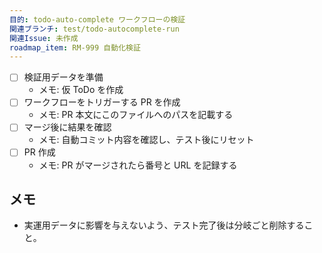 ```yaml
---
目的: todo-auto-complete ワークフローの検証
関連ブランチ: test/todo-autocomplete-run
関連Issue: 未作成
roadmap_item: RM-999 自動化検証
---
```


- [ ] 検証用データを準備
  - メモ: 仮 ToDo を作成
- [ ] ワークフローをトリガーする PR を作成
  - メモ: PR 本文にこのファイルへのパスを記載する
- [ ] マージ後に結果を確認
  - メモ: 自動コミット内容を確認し、テスト後にリセット
- [ ] PR 作成
  - メモ: PR がマージされたら番号と URL を記録する

## メモ
- 実運用データに影響を与えないよう、テスト完了後は分岐ごと削除すること。
